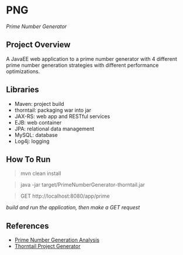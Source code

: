 # PNG
*Prime Number Generator*

## Project Overview

A JavaEE web application to a prime number generator with 4 different prime number generation strategies with different performance optimizations.

## Libraries
* Maven: project build
* thorntail: packaging war into jar
* JAX-RS: web app and RESTful services
* EJB: web container
* JPA: relational data management
* MySQL: database
* Log4j: logging

## How To Run

> mvn clean install

> java -jar target/PrimeNumberGenerator-thorntail.jar

> GET http://localhost:8080/app/prime

*build and run the application, then make a GET request*

## References
* [Prime Number Generation Analysis](https://www.geeksforgeeks.org/analysis-different-methods-find-prime-number-python/)
* [Thorntail Project Generator](https://thorntail.io/generator/)
